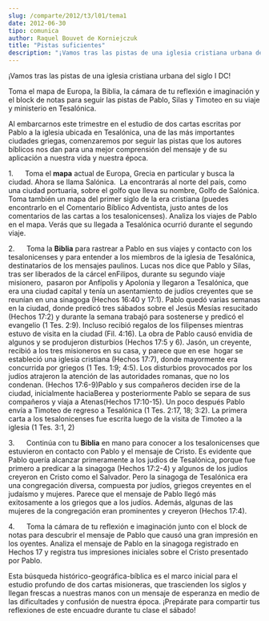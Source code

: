```yaml
---
slug: /comparte/2012/t3/l01/tema1
date: 2012-06-30
tipo: comunica
author: Raquel Bouvet de Korniejczuk
title: "Pistas suficientes"
description: "¡Vamos tras las pistas de una iglesia cristiana urbana del siglo I DC! Toma el  mapa de Europa, la Biblia, la cámara de tu reflexión e imaginación y el block  de notas para seguir las pistas de Pablo, Silas y Timoteo en su viaje y  ministerio en Tesalónica. Al embarcarnos este..."
---
```


¡Vamos tras las pistas de una iglesia cristiana urbana del siglo I DC!

Toma el mapa de Europa, la Biblia, la cámara de tu reflexión e imaginación y el block de notas para seguir las pistas de Pablo, Silas y Timoteo en su viaje y ministerio en Tesalónica.

Al embarcarnos este trimestre en el estudio de dos cartas escritas por Pablo a la iglesia ubicada en Tesalónica, una de las más importantes ciudades griegas, comenzaremos por seguir las pistas que los autores bíblicos nos dan para una mejor comprensión del mensaje y de su aplicación a nuestra vida y nuestra época.

1.      Toma el **mapa** actual de Europa, Grecia en particular y busca la ciudad. Ahora se llama Salónica.  La encontrarás al norte del país, como una ciudad portuaria, sobre el golfo que lleva su nombre, Golfo de Salónica. Toma también un mapa del primer siglo de la era cristiana (puedes encontrarlo en el Comentario Bíblico Adventista, justo antes de los comentarios de las cartas a los tesalonicenses). Analiza los viajes de Pablo en el mapa. Verás que su llegada a Tesalónica ocurrió durante el segundo viaje.

2.      Toma la **Biblia** para rastrear a Pablo en sus viajes y contacto con los tesalonicenses y para entender a los miembros de la iglesia de Tesalónica, destinatarios de los mensajes paulinos. Lucas nos dice que Pablo y Silas, tras ser liberados de la cárcel enFilipos, durante su segundo viaje misionero,  pasaron por Anfípolis y Apolonia y llegaron a Tesalónica, que era una ciudad capital y tenía un asentamiento de judíos creyentes que se reunían en una sinagoga (Hechos 16:40 y 17:1). Pablo quedó varias semanas en la ciudad, donde predicó tres sábados sobre el Jesús Mesías resucitado (Hechos 17:2) y durante la semana trabajó para sostenerse y predicó el evangelio (1 Tes. 2:9). Incluso recibió regalos de los filipenses mientras estuvo de visita en la ciudad (Fil. 4:16). La obra de Pablo causó envidia de algunos y se produjeron disturbios (Hechos 17:5 y 6). Jasón, un creyente, recibió a los tres misioneros en su casa, y parece que en ese  hogar se estableció una iglesia cristiana (Hechos 17:7), donde mayormente era concurrida por griegos (1 Tes. 1:9; 4:5). Los disturbios provocados por los judíos atrajeron la atención de las autoridades romanas, que no los condenan. (Hechos 17:6-9)Pablo y sus compañeros deciden irse de la ciudad, inicialmente haciaBerea y posteriormente Pablo se separa de sus compañeros y viaja a Atenas(Hechos 17:10-15). Un poco después Pablo envía a Timoteo de regreso a Tesalónica (1 Tes. 2:17, 18; 3:2). La primera carta a los tesalonicenses fue escrita luego de la visita de Timoteo a la iglesia (1 Tes. 3:1, 2)

3.      Continúa con tu **Biblia** en mano para conocer a los tesalonicenses que estuvieron en contacto con Pablo y el mensaje de Cristo. Es evidente que Pablo quería alcanzar primeramente a los judíos de Tesalónica, porque fue primero a predicar a la sinagoga (Hechos 17:2-4) y algunos de los judíos creyeron en Cristo como el Salvador. Pero la sinagoga de Tesalónica era una congregación diversa, compuesta por judíos, griegos creyentes en el judaísmo y mujeres. Parece que el mensaje de Pablo llegó más exitosamente a los griegos que a los judíos. Además, algunas de las mujeres de la congregación eran prominentes y creyeron (Hechos 17:4).

4.      Toma la cámara de tu reflexión e imaginación junto con el block de notas para descubrir el mensaje de Pablo que causó una gran impresión en los oyentes. Analiza el mensaje de Pablo en la sinagoga registrado en Hechos 17 y registra tus impresiones iniciales sobre el Cristo presentado por Pablo.

Esta búsqueda histórico-geográfica-bíblica es el marco inicial para el estudio profundo de dos cartas misioneras, que trascienden los siglos y llegan frescas a nuestras manos con un mensaje de esperanza en medio de las dificultades y confusión de nuestra época. ¡Prepárate para compartir tus reflexiones de este encuadre durante tu clase el sábado!
